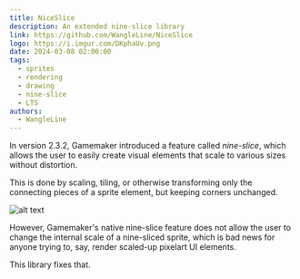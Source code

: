 ```yaml
---
title: NiceSlice
description: An extended nine-slice library
link: https://github.com/WangleLine/NiceSlice
logo: https://i.imgur.com/DKphaUv.png
date: 2024-03-08 02:00:00
tags:
  - sprites
  - rendering
  - drawing
  - nine-slice
  - LTS
authors:
  - WangleLine
---
```


In version 2.3.2, Gamemaker introduced a feature called *nine-slice*,
which allows the user to easily create visual elements that scale to various sizes without distortion.

This is done by scaling, tiling, or otherwise transforming only the connecting pieces of a sprite element, but keeping corners unchanged.

 ![alt text](https://i.imgur.com/DKphaUv.png)
 
However, Gamemaker's native nine-slice feature does not allow the user to change the internal scale of a nine-sliced sprite,
which is bad news for anyone trying to, say, render scaled-up pixelart UI elements.
 
This library fixes that.